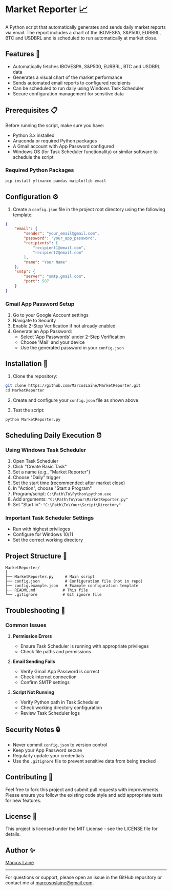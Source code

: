 # Market Reporter 📈

A Python script that automatically generates and sends daily market reports via email. The report includes a chart of the IBOVESPA, S&P500, EURBRL, BTC and USDBRL and is scheduled to run automatically at market close.

## Features 🌟

- Automatically fetches IBOVESPA, S&P500, EURBRL, BTC and USDBRL data
- Generates a visual chart of the market performance
- Sends automated email reports to configured recipients
- Can be scheduled to run daily using Windows Task Scheduler
- Secure configuration management for sensitive data

## Prerequisites 📋

Before running the script, make sure you have:

- Python 3.x installed
- Anaconda or required Python packages
- A Gmail account with App Password configured
- Windows OS (for Task Scheduler functionality) or similar software to schedule the script

### Required Python Packages

```bash
pip install yfinance pandas matplotlib email
```

## Configuration ⚙️

1. Create a `config.json` file in the project root directory using the following template:

```json
{
    "email": {
        "sender": "your_email@gmail.com",
        "password": "your_app_password",
        "recipients": [
            "recipient1@email.com",
            "recipient2@email.com"
        ],
        "name": "Your Name"
    },
    "smtp": {
        "server": "smtp.gmail.com",
        "port": 587
    }
}
```

### Gmail App Password Setup

1. Go to your Google Account settings
2. Navigate to Security
3. Enable 2-Step Verification if not already enabled
4. Generate an App Password:
   - Select 'App Passwords' under 2-Step Verification
   - Choose 'Mail' and your device
   - Use the generated password in your `config.json`

## Installation 🚀

1. Clone the repository:
```bash
git clone https://github.com/MarcosLaine/MarketReporter.git
cd MarketReporter
```

2. Create and configure your `config.json` file as shown above

3. Test the script:
```bash
python MarketReporter.py
```

## Scheduling Daily Execution ⏰

### Using Windows Task Scheduler

1. Open Task Scheduler
2. Click "Create Basic Task"
3. Set a name (e.g., "Market Reporter")
4. Choose "Daily" trigger
5. Set the start time (recommended: after market close)
6. In "Action", choose "Start a Program"
7. Program/script: `C:\Path\To\Python\python.exe`
8. Add arguments: `"C:\Path\To\Your\MarketReporter.py"`
9. Set "Start in": `"C:\Path\To\Your\Script\Directory"`

### Important Task Scheduler Settings

- Run with highest privileges
- Configure for Windows 10/11
- Set the correct working directory

## Project Structure 📁

```
MarketReporter/
│
├── MarketReporter.py     # Main script
├── config.json           # Configuration file (not in repo)
├── config.example.json   # Example configuration template
├── README.md            # This file
└── .gitignore           # Git ignore file
```

## Troubleshooting 🔧

### Common Issues

1. **Permission Errors**
   - Ensure Task Scheduler is running with appropriate privileges
   - Check file paths and permissions

2. **Email Sending Fails**
   - Verify Gmail App Password is correct
   - Check internet connection
   - Confirm SMTP settings

3. **Script Not Running**
   - Verify Python path in Task Scheduler
   - Check working directory configuration
   - Review Task Scheduler logs


## Security Notes 🔒

- Never commit `config.json` to version control
- Keep your App Password secure
- Regularly update your credentials
- Use the `.gitignore` file to prevent sensitive data from being tracked

## Contributing 🤝

Feel free to fork this project and submit pull requests with improvements. Please ensure you follow the existing code style and add appropriate tests for new features.

## License 📄

This project is licensed under the MIT License - see the LICENSE file for details.

## Author ✨

[Marcos Laine](https://github.com/MarcosLaine)

---

For questions or support, please open an issue in the GitHub repository or contact me at marcospslaine@gmail.com.
